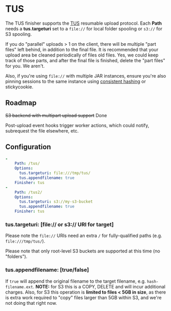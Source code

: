 # TUS

The TUS finisher supports the [TUS](https://tus.io/) resumable upload protocol. Each **Path** needs a **tus.targeturi** set to a `file://` for local folder spooling or `s3://` for S3 spooling.

If you do "parallel" uploads > 1 on the client, there will be multiple "part files" left behind, in addition to the final file. It is recommended that your upload area be cleaned periodically of files old files. Yes, we could keep track of those parts, and after the final file is finished, delete the "part files" for you. We aren't.

Also, if you're using `file://` with multiple JAR instances, ensure you're also pinning sessions to the same instance using [consistent hashing](consistenthashing.md) or stickycookie.

## Roadmap

~~S3 backend with multipart upload support~~ Done

Post-upload event hooks trigger worker actions, which could notify, subrequest the file elsewhere, etc.

## Configuration

```yaml
-
    Path: /tus/
    Options:
      tus.targeturi: file:///tmp/tus/
      tus.appendfilename: true
    Finisher: tus
-
    Path: /tus2/
    Options:
      tus.targeturi: s3://my-s3-bucket
      tus.appendfilename: true
    Finisher: tus
```

### tus.targeturi: [file:// or s3:// URI for target]

Please note the `file://` URIs need an extra `/` for fully-qualified paths (e.g. `file:///tmp/tus/`).

Please note that only root-level S3 buckets are supported at this time (no "folders").

### tus.appendfilename: [true/false]

If `true` will append the original filename to the target filename, e.g. `hash-filename.ext`. **NOTE:** for S3 this is a COPY, DELETE and will incur additional charges. Also, for S3 this operation is **limited to files < 5GB in size**, as there is extra work required to "copy" files larger than 5GB within S3, and we're not doing that right now.
